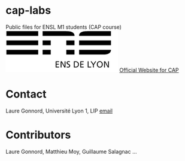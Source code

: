 # cap-labs
Public files for ENSL M1 students (CAP course)
![ensllogo](logos/logo_ensl.png)
[Official Website for CAP](http://laure.gonnord.org/pro/capM1.html)

# Contact
Laure Gonnord, Université Lyon 1, LIP [email](mailto:laure.gonnord@ens-lyon.fr)

# Contributors
Laure Gonnord, Matthieu Moy, Guillaume Salagnac ...

